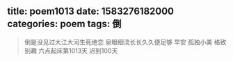 title: poem1013
date: 1583276182000
categories: poem
tags: 倒
---
> 倒是没见过大江大河生死绝恋
泉眼细流长长久久便足够
早安
孤独小美
格致别趣
六点起床第1013天 迟到100天